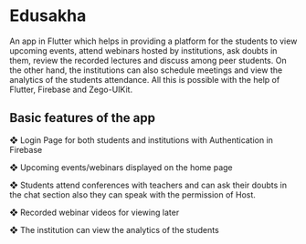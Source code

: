# Edusakha

An app in Flutter which helps in providing a platform for
the students to view upcoming events, attend webinars hosted by institutions,
ask doubts in them, review the recorded lectures and discuss among peer
students.
On the other hand, the institutions can also schedule meetings and view the
analytics of the students attendance.
All this is possible with the help of Flutter, Firebase and Zego-UIKit.

## Basic features of the app

❖ Login Page for both students and institutions with Authentication in Firebase

❖ Upcoming events/webinars displayed on the home page 

❖ Students attend conferences with teachers and can ask their 
doubts in the chat section also they can speak with the permission of Host.

❖ Recorded webinar videos for viewing later

❖ The institution can view the analytics of the students 



